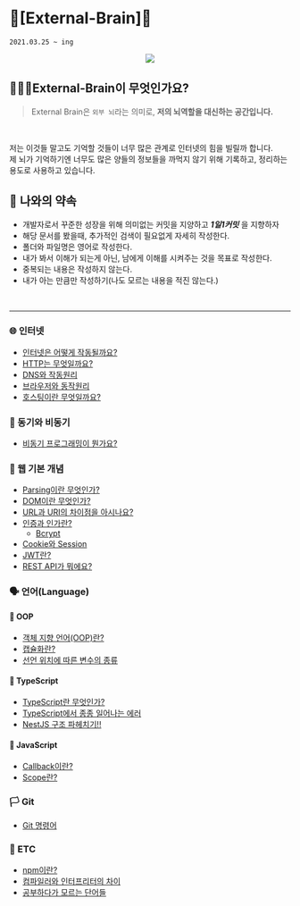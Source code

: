 # 🧠[External-Brain]🧠
`2021.03.25 ~ ing`
<div align="center">
    <img src="https://t1.daumcdn.net/liveboard/ppss/425ad335c5894bcab1a11c4a96577782.JPG">
</div>

## 🙋🏻‍♂️External-Brain이 무엇인가요?
> External Brain은 `외부 뇌`라는 의미로, **저의 뇌역할을 대신하는 공간입니다.**<br>
<br>

저는 이것들 말고도 기억할 것들이 너무 많은 관계로 인터넷의 힘을 빌릴까 합니다.<br>
제 뇌가 기억하기엔 너무도 많은 양들의 정보들을 까먹지 않기 위해 기록하고, 정리하는 용도로 사용하고 있습니다.<br>


## 🤙 나와의 약속
- 개발자로서 꾸준한 성장을 위해 의미없는 커밋을 지양하고 ***1일1커밋*** 을 지향하자
- 해당 문서를 봤을때, 추가적인 검색이 필요없게 자세히 작성한다.
- 폴더와 파일명은 영어로 작성한다.
- 내가 봐서 이해가 되는게 아닌, 남에게 이해를 시켜주는 것을 목표로 작성한다.
- 중복되는 내용은 작성하지 않는다.
- 내가 아는 만큼만 작성하기(나도 모르는 내용을 적진 않는다.)
<br>

---
### 🌐 인터넷
- [인터넷은 어떻게 작동될까요?](Internet/internet/Internet.md)
- [HTTP는 무엇일까요?](Internet/HTTP/http.md)
- [DNS와 작동원리](Internet/DNS/DNS.md)
- [브라우저와 동작원리](Internet/Browser/Browser.md)
- [호스팅이란 무엇일까요?](Internet/Hosting/hosting.md)

### 🚃 동기와 비동기
- [비동기 프로그래밍이 뭔가요?](Async/Async.md)

### 📖 웹 기본 개념
- [Parsing이란 무엇인가?](WEB/Parsing/Parsing.md)
- [DOM이란 무엇인가?](WEB/DOM/DOM.md)
- [URL과 URI의 차이점을 아시나요?](WEB/URI/uri.md)
- [인증과 인가란?](WEB/Auth/auth.md)
    - [Bcrypt](WEB/Auth/Bcrypt.md)
- [Cookie와 Session](WEB/Auth/Save_State/Cookie_Session.md)
- [JWT란?](WEB/Auth/Save_State/JWT.md)
- [REST API가 뭐에요?](WEB/API/REST.md)

### 🗣 언어(Language)
#### 📌 OOP
- [객체 지향 언어(OOP)란?](Language/OOP/OOP.md)
- [캡슐화란?](Language/OOP/Encapsulation.md)
- [선언 위치에 따른 변수의 종류](Language/OOP/variable.md)
#### 📌 TypeScript
- [TypeScript란 무엇인가?](Language/TypeScript/typescript.md)
- [TypeScript에서 종종 일어나는 에러](Language/TypeScript/typescript_error.md)
- [NestJS 구조 파헤치기!!](Language/TypeScript/Nest/Nest.md)
#### 📌 JavaScript
- [Callback이란?](Language/JavaScript/callback.md)
- [Scope란?](Language/JavaScript/scope.md)

### 🏳 Git
- [Git 명령어](Git/git_command.md)

### 👀 ETC
- [npm이란?](ETC/npm/npm.md)
- [컴파일러와 인터프리터의 차이](ETC/Translation/ITP_CMP.md)
- [공부하다가 모르는 단어들](ETC/word.md)
